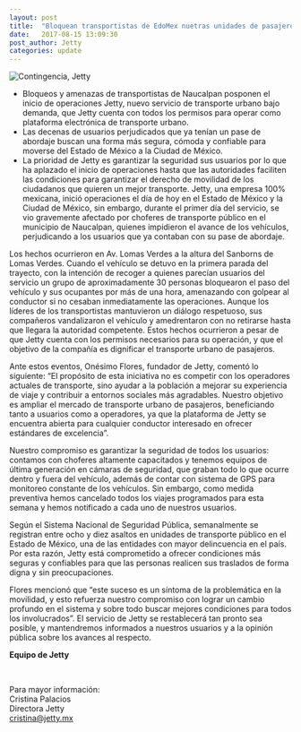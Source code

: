 ```yaml
---
layout: post
title:  "Bloquean transportistas de EdoMex nuetras unidades de pasajeros."
date:   2017-08-15 13:09:30
post_author: Jetty
categories: update
---
```


![Contingencia, Jetty]({{site.baseurl}}/imgs-blog/jetty-transporte.jpg)

<ul>
  <li>Bloqueos y amenazas de transportistas de Naucalpan posponen el inicio de
  operaciones Jetty, nuevo servicio de transporte urbano bajo demanda, que Jetty
  cuenta con todos los permisos para operar como plataforma electrónica de transporte
  urbano.</li>

  <li>Las decenas de usuarios perjudicados que ya tenían un pase de abordaje buscan una
forma más segura, cómoda y confiable para moverse del Estado de México a la Ciudad
de México.</li>

  <li>La prioridad de Jetty es garantizar la seguridad sus usuarios por lo que ha aplazado el
inicio de operaciones hasta que las autoridades faciliten las condiciones para garantizar
el derecho de movilidad de los ciudadanos que quieren un mejor transporte.
Jetty, una empresa 100% mexicana, inició operaciones el día de hoy en el Estado de México y
la Ciudad de México, sin embargo, durante el primer día del servicio, se vio gravemente
afectado por choferes de transporte público en el municipio de Naucalpan, quienes impidieron
el avance de los vehículos, perjudicando a los usuarios que ya contaban con su pase de
abordaje.</li>
</ul>

Los hechos ocurrieron en Av. Lomas Verdes a la altura del Sanborns de Lomas Verdes.
Cuando el vehículo se detuvo en la primera parada del trayecto, con la intención de recoger a
quienes parecían usuarios del servicio un grupo de aproximadamente 30 personas bloquearon
el paso del vehículo y sus ocupantes por más de una hora, amenazando con golpear al
conductor si no cesaban inmediatamente las operaciones. Aunque los líderes de los
transportistas mantuvieron un diálogo respetuoso, sus compañeros vandalizaron el vehículo y
amedrentaron con no retirarse hasta que llegara la autoridad competente. Estos hechos
ocurrieron a pesar de que Jetty cuenta con los permisos necesarios para su operación, y que
el objetivo de la compañía es dignificar el transporte urbano de pasajeros.

Ante estos eventos, Onésimo Flores, fundador de Jetty, comentó lo siguiente: “El propósito de
esta iniciativa no es competir con los operadores actuales de transporte, sino ayudar a la
población a mejorar su experiencia de viaje y contribuir a entornos sociales más agradables.
Nuestro objetivo es ampliar el mercado de transporte urbano de pasajeros, beneficiando tanto
a usuarios como a operadores, ya que la plataforma de Jetty se encuentra abierta para
cualquier conductor interesado en ofrecer estándares de excelencia”.

Nuestro compromiso es garantizar la seguridad de todos los usuarios: contamos con choferes
altamente capacitados y tenemos equipos de última generación en cámaras de seguridad, que
graban todo lo que ocurre dentro y fuera del vehículo, además de contar con sistema de GPS
para monitoreo constante de los vehículos. Sin embargo, como medida preventiva hemos
cancelado todos los viajes programados para esta semana y hemos notificado a cada uno de
nuestros usuarios.

Según el Sistema Nacional de Seguridad Pública, semanalmente se registran entre ocho y diez
asaltos en unidades de transporte público en el Estado de México, una de las entidades con
mayor delincuencia en el país. Por esta razón, Jetty está comprometido a ofrecer condiciones
más seguras y confiables para que las personas realicen sus traslados de forma digna y sin
preocupaciones.

Flores mencionó que “este suceso es un síntoma de la problemática en la movilidad, y esto
refuerza nuestro compromiso con lograr un cambio profundo en el sistema y sobre todo
buscar mejores condiciones para todos los involucrados”. El servicio de Jetty se restablecerá
tan pronto sea posible, y mantendremos informados a nuestros usuarios y a la opinión pública
sobre los avances al respecto.

<b>Equipo de Jetty</b>

<br>


Para mayor información:<br>
Cristina Palacios<br>
Directora Jetty<br>
cristina@jetty.mx